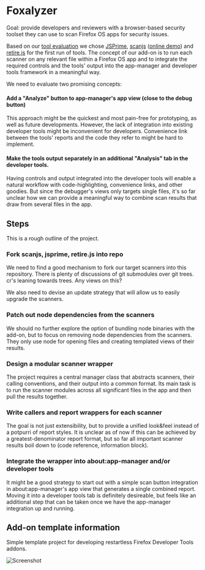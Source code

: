 Foxalyzer
===

Goal: provide developers and reviewers with a browser-based security toolset they can use to scan Firefox OS apps for security issues.

Based on our [tool evaluation](https://wiki.mozilla.org/Security/B2G/JavaScript_code_analysis) we chose [JSPrime](https://github.com/dpnishant/jsprime), [scanjs](https://github.com/freddyb/scanjs) ([online demo](http://freddyb.github.io/scanjs/client/)) and [retire.js](https://github.com/bekk/retire.js) for the first run of tools. The concept of our add-on is to run each scanner on any relevant file within a Firefox OS app and to integrate the required controls and the tools' output into the app-manager and developer tools framework in a meaningful way.

We need to evaluate two promising concepts:

#### Add a "Analyze" button to app-manager's app view (close to the debug button)

This approach might be the quickest and most pain-free for prototyping, as well as future developments. However, the lack of integration into existing developer tools might be inconvenient for developers. Convenience link between the tools' reports and the code they refer to might be hard to implement.

#### Make the tools output separately in an additional "Analysis" tab in the developer tools.

Having controls and output integrated into the developer tools will enable a natural workflow with code-highlighting, convenience links, and other goodies. But since the debugger's views only targets single files, it's so far unclear how we can provide a meaningful way to combine scan results that draw from several files in the app.

## Steps

This is a rough outline of the project.

### Fork scanjs, jsprime, retire.js into repo

We need to find a good mechanism to fork our target scanners into this repository. There is plenty of discussions of git submodules over git trees. cr's leaning towards trees. Any views on this?

We also need to devise an update strategy that will allow us to easily upgrade the scanners.

### Patch out node dependencies from the scanners

We should no further explore the option of bundling node binaries with the add-on, but to focus on removing node dependencies from the scanners. They only use node for opening files and creating templated views of their results.

### Design a modular scanner wrapper

The project requires a central manager class that abstracts scanners, their calling conventions, and their output into a common format. Its main task is to run the scanner modules across all significant files in the app and then pull the results together.

### Write callers and report wrappers for each scanner

The goal is not just extensibility, but to provide a unified look&feel instead of a potpurri of report styles. It is unclear as of now if this can be achieved by a greatest-denominator report format, but so far all important scanner results boil down to (code reference, information block).

### Integrate the wrapper into about:app-manager and/or developer tools

It might be a good strategy to start out with a simple scan button integration in about:app-manager's app view that generates a single combined report. Moving it into a developer tools tab is definitely desireable, but feels like an additional step that can be taken once we have the app-manager integration up and running.


## Add-on template information

Simple template project for developing restartless Firefox Developer Tools addons.

![Screenshot](https://dl.dropboxusercontent.com/u/2388316/screenshots/firefox-restartless-addon.png)
